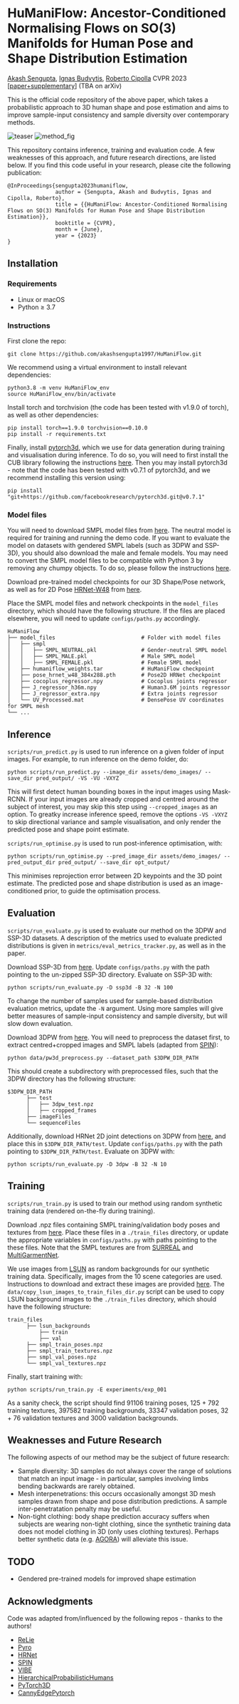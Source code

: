 # HuManiFlow: Ancestor-Conditioned Normalising Flows on SO(3) Manifolds for Human Pose and Shape Distribution Estimation
[Akash Sengupta](https://akashsengupta1997.github.io/), [Ignas Budvytis](http://mi.eng.cam.ac.uk/~ib255/), [Roberto Cipolla](https://mi.eng.cam.ac.uk/~cipolla/)
CVPR 2023  
[[paper+supplementary]()] (TBA on arXiv) 

[//]: # ([[poster]&#40;&#41;][[results video]&#40;&#41;])

This is the official code repository of the above paper, which takes a probabilistic approach to 3D human shape and pose estimation and aims to improve sample-input consistency and sample diversity over contemporary methods.

![teaser](assets/teaser.gif)
![method_fig](assets/method_fig.png)

This repository contains inference, training and evaluation code. A few weaknesses of this approach, and future research directions, are listed below.
If you find this code useful in your research, please cite the following publication:
```
@InProceedings{sengupta2023humaniflow,
               author = {Sengupta, Akash and Budvytis, Ignas and Cipolla, Roberto},
               title = {{HuManiFlow: Ancestor-Conditioned Normalising Flows on SO(3) Manifolds for Human Pose and Shape Distribution Estimation}},
               booktitle = {CVPR},
               month = {June},
               year = {2023}                         
}
```

## Installation

### Requirements
- Linux or macOS
- Python ≥ 3.7

### Instructions
First clone the repo:
```
git clone https://github.com/akashsengupta1997/HuManiFlow.git
```
We recommend using a virtual environment to install relevant dependencies:
```
python3.8 -m venv HuManiFlow_env
source HuManiFlow_env/bin/activate
```
Install torch and torchvision (the code has been tested with v1.9.0 of torch), as well as other dependencies: 
```
pip install torch==1.9.0 torchvision==0.10.0
pip install -r requirements.txt
``` 
Finally, install [pytorch3d](https://github.com/facebookresearch/pytorch3d/blob/v0.7.1/INSTALL.md), 
which we use for data generation during training and visualisation during inference. 
To do so, you will need to first install the CUB library following the instructions [here](https://github.com/facebookresearch/pytorch3d/blob/v0.7.1/INSTALL.md). 
Then you may install pytorch3d - note that the code has been tested with v0.7.1 of pytorch3d, and we recommend installing this version using: 
```
pip install "git+https://github.com/facebookresearch/pytorch3d.git@v0.7.1"
```

### Model files
You will need to download SMPL model files from [here](https://smpl.is.tue.mpg.de/). The neutral model is required for training and running the demo code. 
If you want to evaluate the model on datasets with gendered SMPL labels (such as 3DPW and SSP-3D), you should also download the male and female models. 
You may need to convert the SMPL model files to be compatible with Python 3 by removing 
any chumpy objects. To do so, please follow the instructions [here](https://github.com/vchoutas/smplx/tree/master/tools).

Download pre-trained model checkpoints for our 3D Shape/Pose network, as well as for 2D Pose 
[HRNet-W48](https://github.com/leoxiaobin/deep-high-resolution-net.pytorch) 
from [here](https://drive.google.com/drive/folders/1Jwb3DENcf2dTivK5cQkvKWdCwirMdszg?usp=sharing). 

Place the SMPL model files and network checkpoints in the `model_files` directory, which should have the following structure. 
If the files are placed elsewhere, you will need to update `configs/paths.py` accordingly.

    HuManiFlow
    ├── model_files                           # Folder with model files
    │   ├── smpl
    │   │   ├── SMPL_NEUTRAL.pkl              # Gender-neutral SMPL model
    │   │   ├── SMPL_MALE.pkl                 # Male SMPL model
    │   │   ├── SMPL_FEMALE.pkl               # Female SMPL model
    │   ├── humaniflow_weights.tar            # HuManiFlow checkpoint
    │   ├── pose_hrnet_w48_384x288.pth        # Pose2D HRNet checkpoint
    │   ├── cocoplus_regressor.npy            # Cocoplus joints regressor
    │   ├── J_regressor_h36m.npy              # Human3.6M joints regressor
    │   ├── J_regressor_extra.npy             # Extra joints regressor
    │   └── UV_Processed.mat                  # DensePose UV coordinates for SMPL mesh
    └── ...
 
## Inference
`scripts/run_predict.py` is used to run inference on a given folder of input images. For example, to run inference on the demo folder, do:
```
python scripts/run_predict.py --image_dir assets/demo_images/ --save_dir pred_output/ -VS -VU -VXYZ
```
This will first detect human bounding boxes in the input images using Mask-RCNN. If your input images are already cropped and centred around the subject of interest, 
you may skip this step using `--cropped_images` as an option. To greatky increase inference speed, remove the options `-VS -VXYZ` to skip directional variance and 
sample visualisation, and only render the predicted pose and shape point estimate.

`scripts/run_optimise.py` is used to run post-inference optimisation, with:
```
python scripts/run_optimise.py --pred_image_dir assets/demo_images/ --pred_output_dir pred_output/ --save_dir opt_output/
```
This minimises reprojection error between 2D keypoints and the 3D point estimate. 
The predicted pose and shape distribution is used as an image-conditioned prior, to guide the optimisation process.

## Evaluation
`scripts/run_evaluate.py` is used to evaluate our method on the 3DPW and SSP-3D datasets. 
A description of the metrics used to evaluate predicted distributions is given in `metrics/eval_metrics_tracker.py`, as well as in the paper.

Download SSP-3D from [here](https://github.com/akashsengupta1997/SSP-3D). Update `configs/paths.py` with the path pointing to the un-zipped SSP-3D directory. 
Evaluate on SSP-3D with:
```
python scripts/run_evaluate.py -D ssp3d -B 32 -N 100
```
To change the number of samples used for sample-based distribution evaluation metrics, update the `-N` argument. 
Using more samples will give better measures of sample-input consistency and sample diversity, but will slow down evaluation. 

Download 3DPW from [here](https://virtualhumans.mpi-inf.mpg.de/3DPW/). You will need to preprocess the dataset first, 
to extract centred+cropped images and SMPL labels (adapted from [SPIN](https://github.com/nkolot/SPIN/tree/master/datasets/preprocess)):
```
python data/pw3d_preprocess.py --dataset_path $3DPW_DIR_PATH
```
This should create a subdirectory with preprocessed files, such that the 3DPW directory has the following structure:
```
$3DPW_DIR_PATH
      ├── test                                  
      │   ├── 3dpw_test.npz    
      │   ├── cropped_frames   
      ├── imageFiles
      └── sequenceFiles
```
Additionally, download HRNet 2D joint detections on 3DPW from [here](https://drive.google.com/drive/folders/13HCprUxFtBRB2nFaOZacW6KPMpC4O8-i?usp=sharing), 
and place this in `$3DPW_DIR_PATH/test`. Update `configs/paths.py` with the path pointing to `$3DPW_DIR_PATH/test`. Evaluate on 3DPW with:
```
python scripts/run_evaluate.py -D 3dpw -B 32 -N 10
```

## Training
`scripts/run_train.py` is used to train our method using random synthetic training data (rendered on-the-fly during training). 

Download .npz files containing SMPL training/validation body poses and textures 
from [here](https://drive.google.com/drive/folders/19NKEOX2uxGRM644qzzDFFrEsBFOuqjGx?usp=sharing). 
Place these files in a `./train_files` directory, or update the appropriate variables in `configs/paths.py` with 
paths pointing to the these files. Note that the SMPL textures are 
from [SURREAL](https://github.com/gulvarol/surreal) and [MultiGarmentNet](https://github.com/bharat-b7/MultiGarmentNetwork).

We use images from [LSUN](https://github.com/fyu/lsun) as random backgrounds for our synthetic training data. 
Specifically, images from the 10 scene categories are used. Instructions to download and extract these images are 
provided [here](https://github.com/fyu/lsun). The `data/copy_lsun_images_to_train_files_dir.py` script can be used to copy LSUN background 
images to the `./train_files` directory, which should have the following structure:
```
train_files
      ├── lsun_backgrounds
          ├── train
          ├── val
      ├── smpl_train_poses.npz
      ├── smpl_train_textures.npz                                  
      ├── smpl_val_poses.npz                                  
      └── smpl_val_textures.npz                                  
```

Finally, start training with:
```
python scripts/run_train.py -E experiments/exp_001
```
As a sanity check, the script should find 91106 training poses, 125 + 792 training textures, 397582 training backgrounds, 33347 validation poses, 32 + 76 validation textures and 3000 validation backgrounds.

## Weaknesses and Future Research
The following aspects of our method may be the subject of future research:
- Sample diversity: 3D samples do not always cover the range of solutions that match an input image - in particular, samples involving limbs bending backwards are rarely obtained.
- Mesh interpenetrations: this occurs occasionally amongst 3D mesh samples drawn from shape and pose distribution predictions. A sample inter-penetratation penalty may be useful.
- Non-tight clothing: body shape prediction accuracy suffers when subjects are wearing non-tight clothing, since the synthetic training data does not model clothing in 3D (only uses clothing textures). Perhaps better synthetic data (e.g. [AGORA](https://agora.is.tue.mpg.de)) will alleviate this issue.

## TODO
- Gendered pre-trained models for improved shape estimation

## Acknowledgments
Code was adapted from/influenced by the following repos - thanks to the authors!

- [ReLie](https://github.com/pimdh/relie)
- [Pyro](https://github.com/pyro-ppl/pyro)
- [HRNet](https://github.com/leoxiaobin/deep-high-resolution-net.pytorch)
- [SPIN](https://github.com/nkolot/SPIN)
- [VIBE](https://github.com/mkocabas/VIBE)
- [HierarchicalProbabilisticHumans](https://github.com/akashsengupta1997/HierarchicalProbabilistic3DHuman)
- [PyTorch3D](https://github.com/facebookresearch/pytorch3d)
- [CannyEdgePytorch](https://github.com/DCurro/CannyEdgePytorch)

